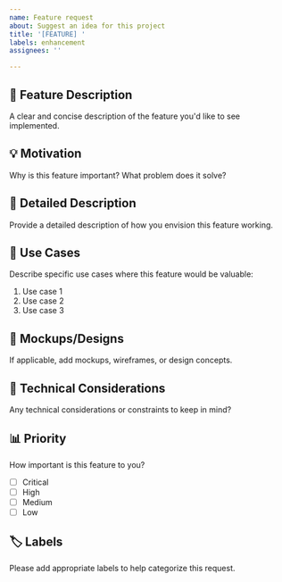 ```yaml
---
name: Feature request
about: Suggest an idea for this project
title: '[FEATURE] '
labels: enhancement
assignees: ''

---
```


## 🚀 Feature Description
A clear and concise description of the feature you'd like to see implemented.

## 💡 Motivation
Why is this feature important? What problem does it solve?

## 📝 Detailed Description
Provide a detailed description of how you envision this feature working.

## 🎯 Use Cases
Describe specific use cases where this feature would be valuable:
1. Use case 1
2. Use case 2
3. Use case 3

## 🎨 Mockups/Designs
If applicable, add mockups, wireframes, or design concepts.

## 🔧 Technical Considerations
Any technical considerations or constraints to keep in mind?

## 📊 Priority
How important is this feature to you?
- [ ] Critical
- [ ] High
- [ ] Medium
- [ ] Low

## 🏷️ Labels
Please add appropriate labels to help categorize this request.
